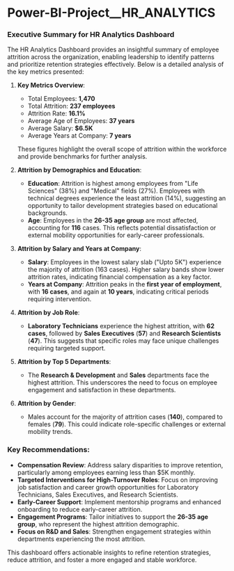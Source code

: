 # Power-BI-Project__HR_ANALYTICS

### Executive Summary for HR Analytics Dashboard

The HR Analytics Dashboard provides an insightful summary of employee attrition across the organization, enabling leadership to identify patterns and prioritize retention strategies effectively. Below is a detailed analysis of the key metrics presented:

1. **Key Metrics Overview**:
   - Total Employees: **1,470**
   - Total Attrition: **237 employees**
   - Attrition Rate: **16.1%**
   - Average Age of Employees: **37 years**
   - Average Salary: **$6.5K**
   - Average Years at Company: **7 years**

   These figures highlight the overall scope of attrition within the workforce and provide benchmarks for further analysis.

2. **Attrition by Demographics and Education**:
   - **Education**: Attrition is highest among employees from "Life Sciences" (38%) and "Medical" fields (27%). Employees with technical degrees experience the least attrition (14%), suggesting an opportunity to tailor development strategies based on educational backgrounds.
   - **Age**: Employees in the **26-35 age group** are most affected, accounting for **116** cases. This reflects potential dissatisfaction or external mobility opportunities for early-career professionals.

3. **Attrition by Salary and Years at Company**:
   - **Salary**: Employees in the lowest salary slab ("Upto 5K") experience the majority of attrition (163 cases). Higher salary bands show lower attrition rates, indicating financial compensation as a key factor.
   - **Years at Company**: Attrition peaks in the **first year of employment**, with **16 cases**, and again at **10 years**, indicating critical periods requiring intervention.

4. **Attrition by Job Role**:
   - **Laboratory Technicians** experience the highest attrition, with **62 cases**, followed by **Sales Executives** (**57**) and **Research Scientists** (**47**). This suggests that specific roles may face unique challenges requiring targeted support.

5. **Attrition by Top 5 Departments**:
   - The **Research & Development** and **Sales** departments face the highest attrition. This underscores the need to focus on employee engagement and satisfaction in these departments.

6. **Attrition by Gender**:
   - Males account for the majority of attrition cases (**140**), compared to females (**79**). This could indicate role-specific challenges or external mobility trends.

### Key Recommendations:
- **Compensation Review**: Address salary disparities to improve retention, particularly among employees earning less than $5K monthly.
- **Targeted Interventions for High-Turnover Roles**: Focus on improving job satisfaction and career growth opportunities for Laboratory Technicians, Sales Executives, and Research Scientists.
- **Early-Career Support**: Implement mentorship programs and enhanced onboarding to reduce early-career attrition.
- **Engagement Programs**: Tailor initiatives to support the **26-35 age group**, who represent the highest attrition demographic.
- **Focus on R&D and Sales**: Strengthen engagement strategies within departments experiencing the most attrition.

This dashboard offers actionable insights to refine retention strategies, reduce attrition, and foster a more engaged and stable workforce.
